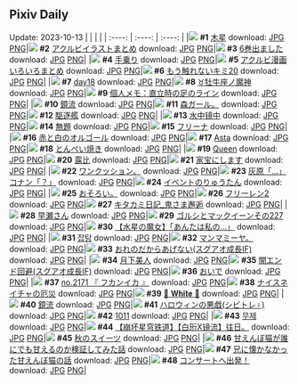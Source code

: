 ## Pixiv Daily
Update: 2023-10-13
|      |      |      |
| :----: | :----: | :----: |
|![](https://pixiv.microyu.workers.dev/c/240x480/img-master/img/2023/10/12/00/00/06/112472802_p0_master1200.jpg) **#1** [木星](https://www.pixiv.net/artworks/112472802) download: [JPG](https://pixiv.microyu.workers.dev/img-original/img/2023/10/12/00/00/06/112472802_p0.jpg) [PNG](https://pixiv.microyu.workers.dev/img-original/img/2023/10/12/00/00/06/112472802_p0.png)|![](https://pixiv.microyu.workers.dev/c/240x480/img-master/img/2023/10/11/10/15/23/112455679_p0_master1200.jpg) **#2** [アクルビイラストまとめ](https://www.pixiv.net/artworks/112455679) download: [JPG](https://pixiv.microyu.workers.dev/img-original/img/2023/10/11/10/15/23/112455679_p0.jpg) [PNG](https://pixiv.microyu.workers.dev/img-original/img/2023/10/11/10/15/23/112455679_p0.png)|![](https://pixiv.microyu.workers.dev/c/240x480/img-master/img/2023/10/12/00/06/54/112473314_p0_master1200.jpg) **#3** [6巻出ました](https://www.pixiv.net/artworks/112473314) download: [JPG](https://pixiv.microyu.workers.dev/img-original/img/2023/10/12/00/06/54/112473314_p0.jpg) [PNG](https://pixiv.microyu.workers.dev/img-original/img/2023/10/12/00/06/54/112473314_p0.png)|
|![](https://pixiv.microyu.workers.dev/c/240x480/img-master/img/2023/10/11/00/29/30/112448345_p0_master1200.jpg) **#4** [手乗り](https://www.pixiv.net/artworks/112448345) download: [JPG](https://pixiv.microyu.workers.dev/img-original/img/2023/10/11/00/29/30/112448345_p0.jpg) [PNG](https://pixiv.microyu.workers.dev/img-original/img/2023/10/11/00/29/30/112448345_p0.png)|![](https://pixiv.microyu.workers.dev/c/240x480/img-master/img/2023/10/11/08/31/10/112454622_p0_master1200.jpg) **#5** [アクルビ漫画いろいろまとめ](https://www.pixiv.net/artworks/112454622) download: [JPG](https://pixiv.microyu.workers.dev/img-original/img/2023/10/11/08/31/10/112454622_p0.jpg) [PNG](https://pixiv.microyu.workers.dev/img-original/img/2023/10/11/08/31/10/112454622_p0.png)|![](https://pixiv.microyu.workers.dev/c/240x480/img-master/img/2023/10/11/14/51/24/112459683_p0_master1200.jpg) **#6** [もう触れないキミ20](https://www.pixiv.net/artworks/112459683) download: [JPG](https://pixiv.microyu.workers.dev/img-original/img/2023/10/11/14/51/24/112459683_p0.jpg) [PNG](https://pixiv.microyu.workers.dev/img-original/img/2023/10/11/14/51/24/112459683_p0.png)|
|![](https://pixiv.microyu.workers.dev/c/240x480/img-master/img/2023/10/11/01/05/31/112449237_p0_master1200.jpg) **#7** [day18](https://www.pixiv.net/artworks/112449237) download: [JPG](https://pixiv.microyu.workers.dev/img-original/img/2023/10/11/01/05/31/112449237_p0.jpg) [PNG](https://pixiv.microyu.workers.dev/img-original/img/2023/10/11/01/05/31/112449237_p0.png)|![](https://pixiv.microyu.workers.dev/c/240x480/img-master/img/2023/10/11/00/00/19/112447296_p0_master1200.jpg) **#8** [♉牡牛座ノ魔神](https://www.pixiv.net/artworks/112447296) download: [JPG](https://pixiv.microyu.workers.dev/img-original/img/2023/10/11/00/00/19/112447296_p0.jpg) [PNG](https://pixiv.microyu.workers.dev/img-original/img/2023/10/11/00/00/19/112447296_p0.png)|![](https://pixiv.microyu.workers.dev/c/240x480/img-master/img/2023/10/12/07/00/04/112479175_p0_master1200.jpg) **#9** [個人メモ：直立時の足のライン](https://www.pixiv.net/artworks/112479175) download: [JPG](https://pixiv.microyu.workers.dev/img-original/img/2023/10/12/07/00/04/112479175_p0.jpg) [PNG](https://pixiv.microyu.workers.dev/img-original/img/2023/10/12/07/00/04/112479175_p0.png)|
|![](https://pixiv.microyu.workers.dev/c/240x480/img-master/img/2023/10/11/13/02/17/112458209_p0_master1200.jpg) **#10** [鏡流](https://www.pixiv.net/artworks/112458209) download: [JPG](https://pixiv.microyu.workers.dev/img-original/img/2023/10/11/13/02/17/112458209_p0.jpg) [PNG](https://pixiv.microyu.workers.dev/img-original/img/2023/10/11/13/02/17/112458209_p0.png)|![](https://pixiv.microyu.workers.dev/c/240x480/img-master/img/2023/10/11/08/46/14/112454778_p0_master1200.jpg) **#11** [森ガール。](https://www.pixiv.net/artworks/112454778) download: [JPG](https://pixiv.microyu.workers.dev/img-original/img/2023/10/11/08/46/14/112454778_p0.jpg) [PNG](https://pixiv.microyu.workers.dev/img-original/img/2023/10/11/08/46/14/112454778_p0.png)|![](https://pixiv.microyu.workers.dev/c/240x480/img-master/img/2023/10/11/00/20/12/112448108_p0_master1200.jpg) **#12** [駆逐艦](https://www.pixiv.net/artworks/112448108) download: [JPG](https://pixiv.microyu.workers.dev/img-original/img/2023/10/11/00/20/12/112448108_p0.jpg) [PNG](https://pixiv.microyu.workers.dev/img-original/img/2023/10/11/00/20/12/112448108_p0.png)|
|![](https://pixiv.microyu.workers.dev/c/240x480/img-master/img/2023/10/11/14/22/04/112459298_p0_master1200.jpg) **#13** [水中镜中](https://www.pixiv.net/artworks/112459298) download: [JPG](https://pixiv.microyu.workers.dev/img-original/img/2023/10/11/14/22/04/112459298_p0.jpg) [PNG](https://pixiv.microyu.workers.dev/img-original/img/2023/10/11/14/22/04/112459298_p0.png)|![](https://pixiv.microyu.workers.dev/c/240x480/img-master/img/2023/10/11/17/59/02/112462713_p0_master1200.jpg) **#14** [無題](https://www.pixiv.net/artworks/112462713) download: [JPG](https://pixiv.microyu.workers.dev/img-original/img/2023/10/11/17/59/02/112462713_p0.jpg) [PNG](https://pixiv.microyu.workers.dev/img-original/img/2023/10/11/17/59/02/112462713_p0.png)|![](https://pixiv.microyu.workers.dev/c/240x480/img-master/img/2023/10/12/00/44/46/112474394_p0_master1200.jpg) **#15** [フリーナ](https://www.pixiv.net/artworks/112474394) download: [JPG](https://pixiv.microyu.workers.dev/img-original/img/2023/10/12/00/44/46/112474394_p0.jpg) [PNG](https://pixiv.microyu.workers.dev/img-original/img/2023/10/12/00/44/46/112474394_p0.png)|
|![](https://pixiv.microyu.workers.dev/c/240x480/img-master/img/2023/10/11/00/03/38/112447591_p0_master1200.jpg) **#16** [赤と白のオルゴール](https://www.pixiv.net/artworks/112447591) download: [JPG](https://pixiv.microyu.workers.dev/img-original/img/2023/10/11/00/03/38/112447591_p0.jpg) [PNG](https://pixiv.microyu.workers.dev/img-original/img/2023/10/11/00/03/38/112447591_p0.png)|![](https://pixiv.microyu.workers.dev/c/240x480/img-master/img/2023/10/12/00/21/07/112473772_p0_master1200.jpg) **#17** [Asta](https://www.pixiv.net/artworks/112473772) download: [JPG](https://pixiv.microyu.workers.dev/img-original/img/2023/10/12/00/21/07/112473772_p0.jpg) [PNG](https://pixiv.microyu.workers.dev/img-original/img/2023/10/12/00/21/07/112473772_p0.png)|![](https://pixiv.microyu.workers.dev/c/240x480/img-master/img/2023/10/12/07/00/04/112479174_p0_master1200.jpg) **#18** [とんぺい焼き](https://www.pixiv.net/artworks/112479174) download: [JPG](https://pixiv.microyu.workers.dev/img-original/img/2023/10/12/07/00/04/112479174_p0.jpg) [PNG](https://pixiv.microyu.workers.dev/img-original/img/2023/10/12/07/00/04/112479174_p0.png)|
|![](https://pixiv.microyu.workers.dev/c/240x480/img-master/img/2023/10/12/00/06/13/112473276_p0_master1200.jpg) **#19** [Queen](https://www.pixiv.net/artworks/112473276) download: [JPG](https://pixiv.microyu.workers.dev/img-original/img/2023/10/12/00/06/13/112473276_p0.jpg) [PNG](https://pixiv.microyu.workers.dev/img-original/img/2023/10/12/00/06/13/112473276_p0.png)|![](https://pixiv.microyu.workers.dev/c/240x480/img-master/img/2023/10/12/18/16/16/112488501_p0_master1200.jpg) **#20** [露比](https://www.pixiv.net/artworks/112488501) download: [JPG](https://pixiv.microyu.workers.dev/img-original/img/2023/10/12/18/16/16/112488501_p0.jpg) [PNG](https://pixiv.microyu.workers.dev/img-original/img/2023/10/12/18/16/16/112488501_p0.png)|![](https://pixiv.microyu.workers.dev/c/240x480/img-master/img/2023/10/12/12/00/13/112482646_p0_master1200.jpg) **#21** [家宝にします](https://www.pixiv.net/artworks/112482646) download: [JPG](https://pixiv.microyu.workers.dev/img-original/img/2023/10/12/12/00/13/112482646_p0.jpg) [PNG](https://pixiv.microyu.workers.dev/img-original/img/2023/10/12/12/00/13/112482646_p0.png)|
|![](https://pixiv.microyu.workers.dev/c/240x480/img-master/img/2023/10/12/01/02/51/112474235_p0_master1200.jpg) **#22** [ワンクッション。](https://www.pixiv.net/artworks/112474235) download: [JPG](https://pixiv.microyu.workers.dev/img-original/img/2023/10/12/01/02/51/112474235_p0.jpg) [PNG](https://pixiv.microyu.workers.dev/img-original/img/2023/10/12/01/02/51/112474235_p0.png)|![](https://pixiv.microyu.workers.dev/c/240x480/img-master/img/2023/10/11/12/00/12/112457233_p0_master1200.jpg) **#23** [灰原「…」コナン「？」](https://www.pixiv.net/artworks/112457233) download: [JPG](https://pixiv.microyu.workers.dev/img-original/img/2023/10/11/12/00/12/112457233_p0.jpg) [PNG](https://pixiv.microyu.workers.dev/img-original/img/2023/10/11/12/00/12/112457233_p0.png)|![](https://pixiv.microyu.workers.dev/c/240x480/img-master/img/2023/10/11/00/00/11/112447249_p0_master1200.jpg) **#24** [イベントのりゅうたん](https://www.pixiv.net/artworks/112447249) download: [JPG](https://pixiv.microyu.workers.dev/img-original/img/2023/10/11/00/00/11/112447249_p0.jpg) [PNG](https://pixiv.microyu.workers.dev/img-original/img/2023/10/11/00/00/11/112447249_p0.png)|
|![](https://pixiv.microyu.workers.dev/c/240x480/img-master/img/2023/10/13/06/35/49/112490314_p0_master1200.jpg) **#25** [おそろい。](https://www.pixiv.net/artworks/112490314) download: [JPG](https://pixiv.microyu.workers.dev/img-original/img/2023/10/13/06/35/49/112490314_p0.jpg) [PNG](https://pixiv.microyu.workers.dev/img-original/img/2023/10/13/06/35/49/112490314_p0.png)|![](https://pixiv.microyu.workers.dev/c/240x480/img-master/img/2023/10/11/17/34/27/112462221_p0_master1200.jpg) **#26** [フリーレン2](https://www.pixiv.net/artworks/112462221) download: [JPG](https://pixiv.microyu.workers.dev/img-original/img/2023/10/11/17/34/27/112462221_p0.jpg) [PNG](https://pixiv.microyu.workers.dev/img-original/img/2023/10/11/17/34/27/112462221_p0.png)|![](https://pixiv.microyu.workers.dev/c/240x480/img-master/img/2023/10/11/18/33/15/112463588_p0_master1200.jpg) **#27** [キタカミ日記_鬼さま邂逅](https://www.pixiv.net/artworks/112463588) download: [JPG](https://pixiv.microyu.workers.dev/img-original/img/2023/10/11/18/33/15/112463588_p0.jpg) [PNG](https://pixiv.microyu.workers.dev/img-original/img/2023/10/11/18/33/15/112463588_p0.png)|
|![](https://pixiv.microyu.workers.dev/c/240x480/img-master/img/2023/10/11/11/07/42/112456492_p0_master1200.jpg) **#28** [早瀬さん](https://www.pixiv.net/artworks/112456492) download: [JPG](https://pixiv.microyu.workers.dev/img-original/img/2023/10/11/11/07/42/112456492_p0.jpg) [PNG](https://pixiv.microyu.workers.dev/img-original/img/2023/10/11/11/07/42/112456492_p0.png)|![](https://pixiv.microyu.workers.dev/c/240x480/img-master/img/2023/10/11/00/01/02/112447432_p0_master1200.jpg) **#29** [ゴルシとマックイーンその227](https://www.pixiv.net/artworks/112447432) download: [JPG](https://pixiv.microyu.workers.dev/img-original/img/2023/10/11/00/01/02/112447432_p0.jpg) [PNG](https://pixiv.microyu.workers.dev/img-original/img/2023/10/11/00/01/02/112447432_p0.png)|![](https://pixiv.microyu.workers.dev/c/240x480/img-master/img/2023/10/12/21/11/22/112493005_p0_master1200.jpg) **#30** [【水星の魔女】「あんたは私の…」](https://www.pixiv.net/artworks/112493005) download: [JPG](https://pixiv.microyu.workers.dev/img-original/img/2023/10/12/21/11/22/112493005_p0.jpg) [PNG](https://pixiv.microyu.workers.dev/img-original/img/2023/10/12/21/11/22/112493005_p0.png)|
|![](https://pixiv.microyu.workers.dev/c/240x480/img-master/img/2023/10/11/10/31/53/112456037_p0_master1200.jpg) **#31** [잡탕](https://www.pixiv.net/artworks/112456037) download: [JPG](https://pixiv.microyu.workers.dev/img-original/img/2023/10/11/10/31/53/112456037_p0.jpg) [PNG](https://pixiv.microyu.workers.dev/img-original/img/2023/10/11/10/31/53/112456037_p0.png)|![](https://pixiv.microyu.workers.dev/c/240x480/img-master/img/2023/10/12/09/41/24/112480972_p0_master1200.jpg) **#32** [マンマミーヤ。](https://www.pixiv.net/artworks/112480972) download: [JPG](https://pixiv.microyu.workers.dev/img-original/img/2023/10/12/09/41/24/112480972_p0.jpg) [PNG](https://pixiv.microyu.workers.dev/img-original/img/2023/10/12/09/41/24/112480972_p0.png)|![](https://pixiv.microyu.workers.dev/c/240x480/img-master/img/2023/10/12/00/00/55/112472991_p0_master1200.jpg) **#33** [おれのだからあげない(スグアオ成長IF)](https://www.pixiv.net/artworks/112472991) download: [JPG](https://pixiv.microyu.workers.dev/img-original/img/2023/10/12/00/00/55/112472991_p0.jpg) [PNG](https://pixiv.microyu.workers.dev/img-original/img/2023/10/12/00/00/55/112472991_p0.png)|
|![](https://pixiv.microyu.workers.dev/c/240x480/img-master/img/2023/10/12/00/54/36/112474631_p0_master1200.jpg) **#34** [月下美人](https://www.pixiv.net/artworks/112474631) download: [JPG](https://pixiv.microyu.workers.dev/img-original/img/2023/10/12/00/54/36/112474631_p0.jpg) [PNG](https://pixiv.microyu.workers.dev/img-original/img/2023/10/12/00/54/36/112474631_p0.png)|![](https://pixiv.microyu.workers.dev/c/240x480/img-master/img/2023/10/11/00/00/31/112447339_p0_master1200.jpg) **#35** [闇エンド回避(スグアオ成長IF)](https://www.pixiv.net/artworks/112447339) download: [JPG](https://pixiv.microyu.workers.dev/img-original/img/2023/10/11/00/00/31/112447339_p0.jpg) [PNG](https://pixiv.microyu.workers.dev/img-original/img/2023/10/11/00/00/31/112447339_p0.png)|![](https://pixiv.microyu.workers.dev/c/240x480/img-master/img/2023/10/11/00/00/11/112447247_p0_master1200.jpg) **#36** [おいで](https://www.pixiv.net/artworks/112447247) download: [JPG](https://pixiv.microyu.workers.dev/img-original/img/2023/10/11/00/00/11/112447247_p0.jpg) [PNG](https://pixiv.microyu.workers.dev/img-original/img/2023/10/11/00/00/11/112447247_p0.png)|
|![](https://pixiv.microyu.workers.dev/c/240x480/img-master/img/2023/10/12/01/18/41/112475192_p0_master1200.jpg) **#37** [no.2171 『 フカンイカ 』](https://www.pixiv.net/artworks/112475192) download: [JPG](https://pixiv.microyu.workers.dev/img-original/img/2023/10/12/01/18/41/112475192_p0.jpg) [PNG](https://pixiv.microyu.workers.dev/img-original/img/2023/10/12/01/18/41/112475192_p0.png)|![](https://pixiv.microyu.workers.dev/c/240x480/img-master/img/2023/10/12/00/00/03/112472779_p0_master1200.jpg) **#38** [ナイスネイチャの厄災](https://www.pixiv.net/artworks/112472779) download: [JPG](https://pixiv.microyu.workers.dev/img-original/img/2023/10/12/00/00/03/112472779_p0.jpg) [PNG](https://pixiv.microyu.workers.dev/img-original/img/2023/10/12/00/00/03/112472779_p0.png)|![](https://pixiv.microyu.workers.dev/c/240x480/img-master/img/2023/10/12/00/45/36/112474425_p0_master1200.jpg) **#39** [🤍 𝐖𝐡𝐢𝐭𝐞 🤍](https://www.pixiv.net/artworks/112474425) download: [JPG](https://pixiv.microyu.workers.dev/img-original/img/2023/10/12/00/45/36/112474425_p0.jpg) [PNG](https://pixiv.microyu.workers.dev/img-original/img/2023/10/12/00/45/36/112474425_p0.png)|
|![](https://pixiv.microyu.workers.dev/c/240x480/img-master/img/2023/10/12/00/04/46/112473222_p0_master1200.jpg) **#40** [鏡流](https://www.pixiv.net/artworks/112473222) download: [JPG](https://pixiv.microyu.workers.dev/img-original/img/2023/10/12/00/04/46/112473222_p0.jpg) [PNG](https://pixiv.microyu.workers.dev/img-original/img/2023/10/12/00/04/46/112473222_p0.png)|![](https://pixiv.microyu.workers.dev/c/240x480/img-master/img/2023/10/11/18/44/58/112463839_p0_master1200.jpg) **#41** [ハロウィンの悪戯(シビトレ♀)](https://www.pixiv.net/artworks/112463839) download: [JPG](https://pixiv.microyu.workers.dev/img-original/img/2023/10/11/18/44/58/112463839_p0.jpg) [PNG](https://pixiv.microyu.workers.dev/img-original/img/2023/10/11/18/44/58/112463839_p0.png)|![](https://pixiv.microyu.workers.dev/c/240x480/img-master/img/2023/10/11/14/40/12/112459549_p0_master1200.jpg) **#42** [1011](https://www.pixiv.net/artworks/112459549) download: [JPG](https://pixiv.microyu.workers.dev/img-original/img/2023/10/11/14/40/12/112459549_p0.jpg) [PNG](https://pixiv.microyu.workers.dev/img-original/img/2023/10/11/14/40/12/112459549_p0.png)|
|![](https://pixiv.microyu.workers.dev/c/240x480/img-master/img/2023/10/11/12/23/46/112457666_p0_master1200.jpg) **#43** [무제](https://www.pixiv.net/artworks/112457666) download: [JPG](https://pixiv.microyu.workers.dev/img-original/img/2023/10/11/12/23/46/112457666_p0.jpg) [PNG](https://pixiv.microyu.workers.dev/img-original/img/2023/10/11/12/23/46/112457666_p0.png)|![](https://pixiv.microyu.workers.dev/c/240x480/img-master/img/2023/10/11/23/47/02/112472380_p0_master1200.jpg) **#44** [【崩坏星穹铁道】【白珩X镜流】往日。](https://www.pixiv.net/artworks/112472380) download: [JPG](https://pixiv.microyu.workers.dev/img-original/img/2023/10/11/23/47/02/112472380_p0.jpg) [PNG](https://pixiv.microyu.workers.dev/img-original/img/2023/10/11/23/47/02/112472380_p0.png)|![](https://pixiv.microyu.workers.dev/c/240x480/img-master/img/2023/10/11/00/01/02/112447431_p0_master1200.jpg) **#45** [秋のスイーツ](https://www.pixiv.net/artworks/112447431) download: [JPG](https://pixiv.microyu.workers.dev/img-original/img/2023/10/11/00/01/02/112447431_p0.jpg) [PNG](https://pixiv.microyu.workers.dev/img-original/img/2023/10/11/00/01/02/112447431_p0.png)|
|![](https://pixiv.microyu.workers.dev/c/240x480/img-master/img/2023/10/11/20/12/01/112465983_p0_master1200.jpg) **#46** [甘えんぼ猫が誰にでも甘えるのか検証してみた話](https://www.pixiv.net/artworks/112465983) download: [JPG](https://pixiv.microyu.workers.dev/img-original/img/2023/10/11/20/12/01/112465983_p0.jpg) [PNG](https://pixiv.microyu.workers.dev/img-original/img/2023/10/11/20/12/01/112465983_p0.png)|![](https://pixiv.microyu.workers.dev/c/240x480/img-master/img/2023/10/12/21/45/50/112493948_p0_master1200.jpg) **#47** [兄に懐かなかった甘えんぼ猫の話](https://www.pixiv.net/artworks/112493948) download: [JPG](https://pixiv.microyu.workers.dev/img-original/img/2023/10/12/21/45/50/112493948_p0.jpg) [PNG](https://pixiv.microyu.workers.dev/img-original/img/2023/10/12/21/45/50/112493948_p0.png)|![](https://pixiv.microyu.workers.dev/c/240x480/img-master/img/2023/10/11/16/01/01/112460709_p0_master1200.jpg) **#48** [コンサートへ出発！](https://www.pixiv.net/artworks/112460709) download: [JPG](https://pixiv.microyu.workers.dev/img-original/img/2023/10/11/16/01/01/112460709_p0.jpg) [PNG](https://pixiv.microyu.workers.dev/img-original/img/2023/10/11/16/01/01/112460709_p0.png)|

